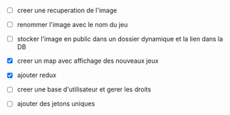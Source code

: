 - [ ] creer une recuperation de l'image
- [ ] renommer l'image avec le nom du jeu
- [ ] stocker l'image en public dans un dossier dynamique et la lien dans la DB

- [x] creer un map avec affichage des nouveaux jeux
- [x] ajouter redux

- [ ] creer une base d'utilisateur et gerer les droits
- [ ] ajouter des jetons uniques

